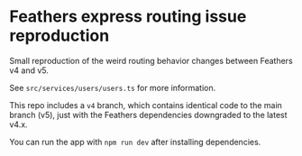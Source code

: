 # Feathers express routing issue reproduction

Small reproduction of the weird routing behavior changes between Feathers v4 and v5.

See `src/services/users/users.ts` for more information.

This repo includes a `v4` branch, which contains identical code to the main branch (v5),
just with the Feathers dependencies downgraded to the latest v4.x.

You can run the app with `npm run dev` after installing dependencies.

